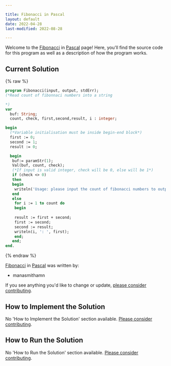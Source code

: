 ```yaml
---

title: Fibonacci in Pascal
layout: default
date: 2022-04-28
last-modified: 2022-08-28

---
```


Welcome to the [Fibonacci](https://sampleprograms.io/projects/fibonacci) in [Pascal](https://sampleprograms.io/languages/pascal) page! Here, you'll find the source code for this program as well as a description of how the program works.

## Current Solution

{% raw %}

```pascal
program Fibonacci(input, output, stdErr);
(*Read count of fibonnaci numbers into a string

*)
var
  buf: String;
  count, check, first,second,result, i : integer;

begin
  (*Variable initialisation must be inside begin-end block*)
  first := 0;
  second := 1;
  result := 0;

  begin   
   buf:= paramStr(1);
   Val(buf, count, check);  
   (*If input is valid integer, check will be 0, else will be 1*)
   if (check <> 0)
   then
   begin
    writeln('Usage: please input the count of fibonacci numbers to output');
   end
   else
    for i := 1 to count do
    begin
    
    result := first + second;
    first := second;
    second := result;
    writeln(i, ': ', first);
    end;
   end;
end.
```

{% endraw %}

[Fibonacci](https://sampleprograms.io/projects/fibonacci) in [Pascal](https://sampleprograms.io/languages/pascal) was written by:

- manasmithamn

If you see anything you'd like to change or update, [please consider contributing](https://github.com/TheRenegadeCoder/sample-programs).

## How to Implement the Solution

No 'How to Implement the Solution' section available. [Please consider contributing](https://github.com/TheRenegadeCoder/sample-programs-website).

## How to Run the Solution

No 'How to Run the Solution' section available. [Please consider contributing](https://github.com/TheRenegadeCoder/sample-programs-website).